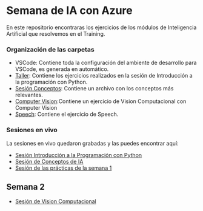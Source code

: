 # Semana de IA con Azure

En este repositorio encontraras los ejercicios de los módulos de Inteligencia Artificial que resolvemos en el Training.

### Organización de las carpetas
* VSCode: Contiene toda la configuración del ambiente de desarrollo para VSCode, es generada en automático.
* [Taller](https://github.com/FernandaOchoa/python101Nubers/tree/main/Taller): Contiene los ejercicios realizados en la sesión de Introducción a la programación con Python.
* [Sesión Conceptos](https://github.com/FernandaOchoa/python101Nubers/tree/main/SesionConceptos): Contiene un archivo con los conceptos más relevantes.
* [Computer Vision](https://github.com/FernandaOchoa/python101Nubers/tree/main/ComputerVision):Contiene un ejercicio de Vision Computacional con Computer Vision
* [Speech](https://github.com/FernandaOchoa/python101Nubers/tree/main/Speech): Contiene el ejercicio de Speech.

### Sesiones en vivo

La sesiones en vivo quedaron grabadas y las puedes encontrar aquí:

* [Sesión Introducción a la Programación con Python](https://web.microsoftstream.com/video/3ec20b6e-8d3b-466e-aa56-c1b160118194)
* [Sesión de Conceptos de IA](https://web.microsoftstream.com/video/d5109b18-d867-4773-a10e-f79080d50b12)
* [Sesión de las prácticas de la semana 1](https://web.microsoftstream.com/video/8f98bfff-26ea-4a2a-a6f3-35e7032dd2ea)

## Semana 2

* [Sesión de Vision Computacional](https://web.microsoftstream.com/video/e6886cdb-2463-4df1-8542-46afdb5ddd4f?list=studio)
